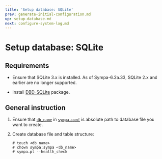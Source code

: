 ```yaml
---
title: 'Setup database: SQLite'
prev: generate-initial-configuration.md
up: setup-database.md
next: configure-system-log.md
---
```


Setup database: SQLite
======================

Requirements
------------

* Ensure that SQLite 3.x is installed.  As of Sympa-6.2a.33, SQLite 2.x
  and earlier are no longer supported.

* Install [DBD-SQLite](https://metacpan.org/release/DBD-SQLite) package.

General instruction
-------------------

1. Ensure that [``db_name``](../man/sympa.conf.5.md#db_name) in
   [``sympa.conf``](../layout.md#config) is absolute path to database file
   you want to create.

2. Create database file and table structure:
   ```
   # touch <db_name>
   # chown sympa:sympa <db_name>
   # sympa.pl --health_check
   ```

